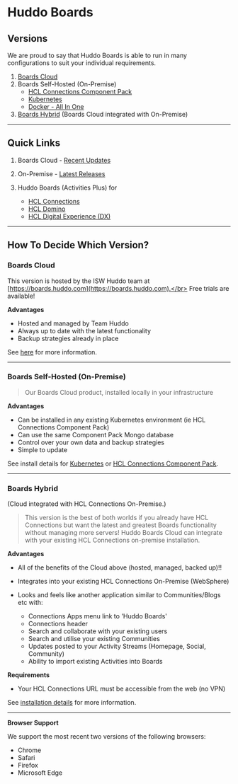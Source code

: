 # Huddo Boards

## Versions

We are proud to say that Huddo Boards is able to run in many configurations to suit your individual requirements.

1. [Boards Cloud](cloud/index.md)
1. Boards Self-Hosted (On-Premise)
    - [HCL Connections Component Pack](cp/index.md)
    - [Kubernetes](kubernetes/index.md)
    - [Docker - All In One](./aio/index.md)
1. [Boards Hybrid](hybrid.md) (Boards Cloud integrated with On-Premise)

---

## Quick Links

1. Boards Cloud - [Recent Updates](cloud/updates.md)
1. On-Premise - [Latest Releases](./releases.md)
1. Huddo Boards (Activities Plus) for

    - [HCL Connections](./cp/index.md)
    - [HCL Domino](./domino/index.md)
    - [HCL Digital Experience (DX)](./dx/index.md)

---

## How To Decide Which Version?

### Boards Cloud

This version is hosted by the ISW Huddo team at [https://boards.huddo.com](https://boards.huddo.com).</br>
Free trials are available!

**Advantages**

-   Hosted and managed by Team Huddo
-   Always up to date with the latest functionality
-   Backup strategies already in place

See [here](cloud/index.md) for more information.

---

### Boards Self-Hosted (On-Premise)

> Our Boards Cloud product, installed locally in your infrastructure

**Advantages**

-   Can be installed in any existing Kubernetes environment (ie HCL Connections Component Pack)
-   Can use the same Component Pack Mongo database
-   Control over your own data and backup strategies
-   Simple to update

See install details for [Kubernetes](hybrid.md) or [HCL Connections Component Pack](cp/index.md).

---

<!-- ### Boards Docker (On-Premise) in Docker Swarm
Our Boards Cloud product, installed locally in your infrastructure. This is designed for those without existing Kubernetes environments.

__Advantages__

- Lightweight, on-premise clustered deployment.
- Control over your own data and backup strategies
- Simple to update

--- -->

### Boards Hybrid

(Cloud integrated with HCL Connections On-Premise.)

> This version is the best of both worlds if you already have HCL Connections but want the latest and greatest Boards functionality without managing more servers! Huddo Boards Cloud can integrate with your existing HCL Connections on-premise installation.

**Advantages**

-   All of the benefits of the Cloud above (hosted, managed, backed up)!!
-   Integrates into your existing HCL Connections On-Premise (WebSphere)
-   Looks and feels like another application similar to Communities/Blogs etc with:

    -   Connections Apps menu link to 'Huddo Boards'
    -   Connections header
    -   Search and collaborate with your existing users
    -   Search and utilise your existing Communities
    -   Updates posted to your Activity Streams (Homepage, Social, Community)
    -   Ability to import existing Activities into Boards

**Requirements**

-   Your HCL Connections URL must be accessible from the web (no VPN)

See [installation details](hybrid.md) for more information.

---

**Browser Support**

We support the most recent two versions of the following browsers:

-   Chrome
-   Safari
-   Firefox
-   Microsoft Edge
